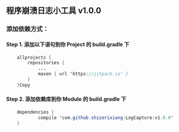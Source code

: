 ## 程序崩溃日志小工具 v1.0.0

### 添加依赖方式：
#### Step 1. 添加以下语句到你 Project 的 build.gradle 下

``` java
	allprojects {
		repositories {
			...
			maven { url 'https://jitpack.io' }
		}
	}Copy
```

#### Step 2. 添加依赖库到你 Module 的 build.gradle 下

``` java
	dependencies {
	        compile 'com.github.shizerixiang:LogCapture:v1.0.0'
	}
```